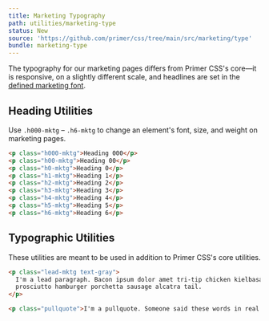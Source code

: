 ```yaml
---
title: Marketing Typography
path: utilities/marketing-type
status: New
source: 'https://github.com/primer/css/tree/main/src/marketing/type'
bundle: marketing-type
---
```


The typography for our marketing pages differs from Primer CSS's core—it is responsive, on a slightly different scale, and headlines are set in the [defined marketing font](https://github.com/primer/css/blob/main/src/marketing/support/variables.scss).

## Heading Utilities

Use `.h000-mktg` – `.h6-mktg` to change an element's font, size, and weight on marketing pages.

```html live title="Heading Utilities"
<p class="h000-mktg">Heading 000</p>
<p class="h00-mktg">Heading 00</p>
<p class="h0-mktg">Heading 0</p>
<p class="h1-mktg">Heading 1</p>
<p class="h2-mktg">Heading 2</p>
<p class="h3-mktg">Heading 3</p>
<p class="h4-mktg">Heading 4</p>
<p class="h5-mktg">Heading 5</p>
<p class="h6-mktg">Heading 6</p>
```

## Typographic Utilities

These utilities are meant to be used in addition to Primer CSS's core utilities.

```html live title="Typographic Utilities"
<p class="lead-mktg text-gray">
  I'm a lead paragraph. Bacon ipsum dolor amet tri-tip chicken kielbasa, cow swine beef corned beef ground round
  prosciutto hamburger porchetta sausage alcatra tail.
</p>

<p class="pullquote">I'm a pullquote. Someone said these words in real life, and now they're on the internet</p>
```
